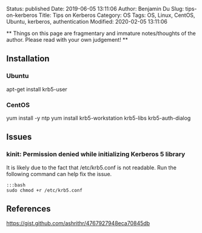 Status: published
Date: 2019-06-05 13:11:06
Author: Benjamin Du
Slug: tips-on-kerberos
Title: Tips on Kerberos
Category: OS
Tags: OS, Linux, CentOS, Ubuntu, kerberos, authentication
Modified: 2020-02-05 13:11:06

**
Things on this page are fragmentary and immature notes/thoughts of the author.
Please read with your own judgement!
**

## Installation 

### Ubuntu

apt-get install krb5-user

### CentOS

yum install -y ntp
yum install krb5-workstation krb5-libs krb5-auth-dialog


## Issues 

### kinit: Permission denied while initializing Kerberos 5 library

It is likely due to the fact that /etc/krb5.conf is not readable. 
Run the following command can help fix the issue.

    :::bash
    sudo chmod +r /etc/krb5.conf


## References

https://gist.github.com/ashrithr/4767927948eca70845db
